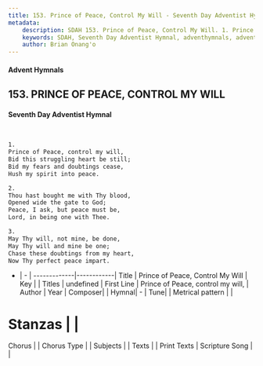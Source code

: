 ```yaml
---
title: 153. Prince of Peace, Control My Will - Seventh Day Adventist Hymnal
metadata:
    description: SDAH 153. Prince of Peace, Control My Will. 1. Prince of Peace, control my will, Bid this struggling heart be still; Bid my fears and doubtings cease, Hush my spirit into peace.
    keywords: SDAH, Seventh Day Adventist Hymnal, adventhymnals, advent hymnals, Prince of Peace, Control My Will, Prince of Peace, control my will, 
    author: Brian Onang'o
---
```


#### Advent Hymnals
## 153. PRINCE OF PEACE, CONTROL MY WILL
#### Seventh Day Adventist Hymnal

```txt


1.
Prince of Peace, control my will,
Bid this struggling heart be still;
Bid my fears and doubtings cease,
Hush my spirit into peace.

2.
Thou hast bought me with Thy blood,
Opened wide the gate to God;
Peace, I ask, but peace must be,
Lord, in being one with Thee.

3.
May Thy will, not mine, be done,
May Thy will and mine be one;
Chase these doubtings from my heart,
Now Thy perfect peace impart.


```

- |   -  |
-------------|------------|
Title | Prince of Peace, Control My Will |
Key |  |
Titles | undefined |
First Line | Prince of Peace, control my will, |
Author | 
Year | 
Composer|  |
Hymnal|  - |
Tune|  |
Metrical pattern | |
# Stanzas |  |
Chorus |  |
Chorus Type |  |
Subjects |  |
Texts |  |
Print Texts | 
Scripture Song |  |
  
